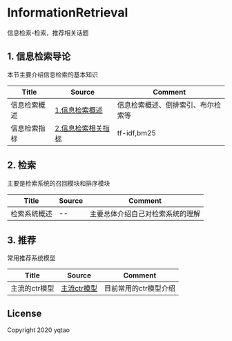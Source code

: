 # InformationRetrieval
信息检索-检索，推荐相关话题

## 1. 信息检索导论
本节主要介绍信息检索的基本知识

| Title | Source | Comment|
| ---- | -------|------|
|信息检索概述|[1.信息检索概述](introduction-to-information-retrieval/1.信息检索概述.md)|信息检索概述、倒排索引、布尔检索等|
|信息检索指标|[2.信息检索相关指标](introduction-to-information-retrieval/2.信息检索相关指标概念.md)| tf-idf,bm25|


## 2. 检索
主要是检索系统的召回模块和排序模块

| Title | Source | Comment|
| ---- | -------|------|
|检索系统概述|--|主要总体介绍自己对检索系统的理解|

## 3. 推荐
常用推荐系统模型

| Title | Source | Comment|
| ---- | -------|------|
|主流的ctr模型|[主流ctr模型](recommendation/1.主流ctr模型演进.md)|目前常用的ctr模型介绍|

## License
Copyright 2020 yqtao

